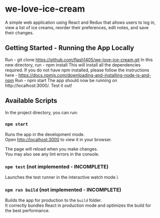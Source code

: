 # we-love-ice-cream

A simple web application using React and Redux that allows users to log in, view a list of ice creams, reorder their preferences, edit notes, and save their changes.

## Getting Started - Running the App Locally

Run - git clone https://github.com/flash1405/we-love-ice-cream.git
In this new directory, run - npm install
This will install all the dependencies required.
If you do not have npm installed, please follow the instructions here - https://docs.npmjs.com/downloading-and-installing-node-js-and-npm
Run - npm start
The app should now be running on http://localhost:3000/. Test it out!

## Available Scripts

In the project directory, you can run:

### `npm start`

Runs the app in the development mode.\
Open [http://localhost:3000](http://localhost:3000) to view it in your browser.

The page will reload when you make changes.\
You may also see any lint errors in the console.

### `npm test` (not implemented - INCOMPLETE)

Launches the test runner in the interactive watch mode.\

### `npm run build` (not implemented - INCOMPLETE)

Builds the app for production to the `build` folder.\
It correctly bundles React in production mode and optimizes the build for the best performance.
